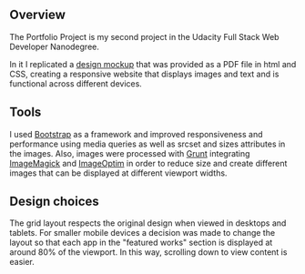 Overview
--------

The Portfolio Project is my second project in the Udacity Full Stack Web Developer Nanodegree.

In it I replicated a [design mockup](https://storage.googleapis.com/supplemental_media/udacityu/2655898586/design-mockup-portfolio.pdf) that was provided as a PDF file in html and CSS, creating a responsive website that displays images and text and is functional across different devices.

Tools
-----

I used [Bootstrap](http://getbootstrap.com) as a framework and improved responsiveness and performance using media queries as well as srcset and sizes attributes in the images.
Also, images were processed with [Grunt](http://gruntjs.com/) integrating [ImageMagick](http://www.imagemagick.org/script/index.php) and [ImageOptim](https://imageoptim.com) in order to reduce size and create different images that can be displayed at different viewport widths.

Design choices
--------------

The grid layout respects the original design when viewed in desktops and tablets. For smaller mobile devices a decision was made to change the layout so that each app in the "featured works" section is displayed at around 80% of the viewport. In this way, scrolling down to view content is easier.
